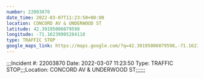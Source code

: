 ```yaml
---
number: 22003870
date_time: 2022-03-07T11:23:50+00:00
location: CONCORD AV & UNDERWOOD ST
latitude: 42.39195006079598
longitude: -71.16239995284118
type: TRAFFIC STOP
google_maps_link: https://maps.google.com/?q=42.39195006079598,-71.16239995284118
---
```


;;;Incident #: 22003870   Date: 2022-03-07 11:23:50   Type: TRAFFIC STOP;;;Location: CONCORD AV & UNDERWOOD ST;;;;;;
